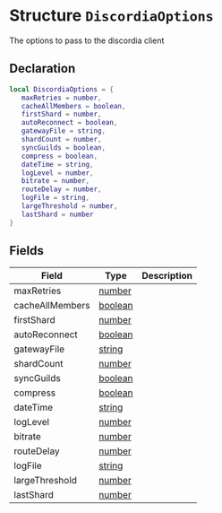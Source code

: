 
# Structure `DiscordiaOptions`

The options to pass to the discordia client



## Declaration

```lua
local DiscordiaOptions = {
   maxRetries = number,
   cacheAllMembers = boolean,
   firstShard = number,
   autoReconnect = boolean,
   gatewayFile = string,
   shardCount = number,
   syncGuilds = boolean,
   compress = boolean,
   dateTime = string,
   logLevel = number,
   bitrate = number,
   routeDelay = number,
   logFile = string,
   largeThreshold = number,
   lastShard = number
}
```

## Fields

| Field | Type | Description |
| ----- | ---- |------------ |
| maxRetries | [number](https://www.lua.org/pil/2.3.html) |  |
| cacheAllMembers | [boolean](https://www.lua.org/pil/2.2.html) |  |
| firstShard | [number](https://www.lua.org/pil/2.3.html) |  |
| autoReconnect | [boolean](https://www.lua.org/pil/2.2.html) |  |
| gatewayFile | [string](https://www.lua.org/pil/2.4.html) |  |
| shardCount | [number](https://www.lua.org/pil/2.3.html) |  |
| syncGuilds | [boolean](https://www.lua.org/pil/2.2.html) |  |
| compress | [boolean](https://www.lua.org/pil/2.2.html) |  |
| dateTime | [string](https://www.lua.org/pil/2.4.html) |  |
| logLevel | [number](https://www.lua.org/pil/2.3.html) |  |
| bitrate | [number](https://www.lua.org/pil/2.3.html) |  |
| routeDelay | [number](https://www.lua.org/pil/2.3.html) |  |
| logFile | [string](https://www.lua.org/pil/2.4.html) |  |
| largeThreshold | [number](https://www.lua.org/pil/2.3.html) |  |
| lastShard | [number](https://www.lua.org/pil/2.3.html) |  |



